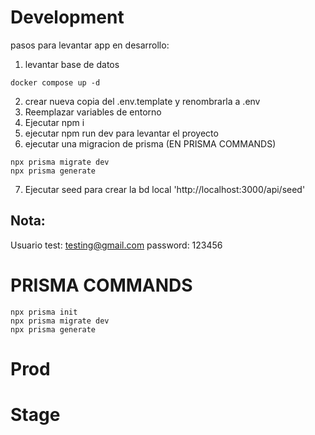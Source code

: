 # Development

pasos para levantar app en desarrollo:

1. levantar base de datos

```
docker compose up -d
```

2. crear nueva copia del .env.template y renombrarla a .env
3. Reemplazar variables de entorno
4. Ejecutar npm i
5. ejecutar npm run dev para levantar el proyecto
6. ejecutar una migracion de prisma (EN PRISMA COMMANDS)
```
npx prisma migrate dev
npx prisma generate 
```
7. Ejecutar seed para crear la bd local 'http://localhost:3000/api/seed'

## Nota: 
Usuario test: testing@gmail.com
password: 123456

# PRISMA COMMANDS

```
npx prisma init
npx prisma migrate dev
npx prisma generate 
```

# Prod

# Stage